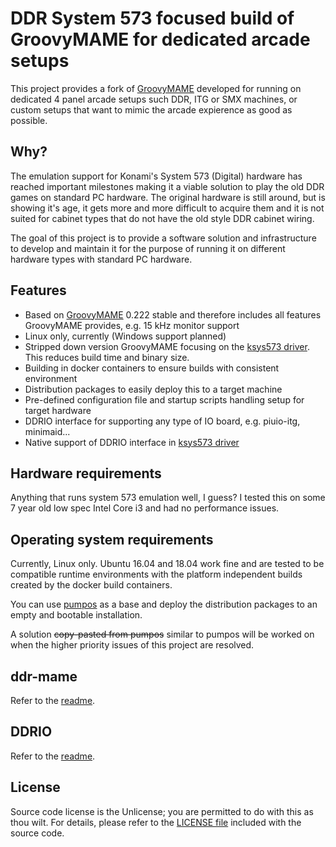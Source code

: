 # DDR System 573 focused build of GroovyMAME for dedicated arcade setups
This project provides a fork of [GroovyMAME](https://github.com/antonioginer/GroovyMAME) developed
for running on dedicated 4 panel arcade setups such DDR, ITG or SMX machines, or custom setups that
want to mimic the arcade expierence as good as possible.

## Why?
The emulation support for Konami's System 573 (Digital) hardware has reached important milestones
making it a viable solution to play the old DDR games on standard PC hardware. The original hardware
is still around, but is showing it's age, it gets more and more difficult to acquire them and it is
not suited for cabinet types that do not have the old style DDR cabinet wiring.

The goal of this project is to provide a software solution and infrastructure to develop and
maintain it for the purpose of running it on different hardware types with standard PC hardware.

## Features
* Based on [GroovyMAME](https://github.com/antonioginer/GroovyMAME) 0.222 stable and therefore
includes all features GroovyMAME provides, e.g. 15 kHz monitor support
* Linux only, currently (Windows support planned)
* Stripped down version GroovyMAME focusing on the 
[ksys573 driver](ddr-mame/GroovyMame/src/mame/drivers/ksys573.cpp). This reduces build time and
binary size.
* Building in docker containers to ensure builds with consistent environment
* Distribution packages to easily deploy this to a target machine
* Pre-defined configuration file and startup scripts handling setup for target hardware
* DDRIO interface for supporting any type of IO board, e.g. piuio-itg, minimaid...
* Native support of DDRIO interface in 
[ksys573 driver](ddr-mame/GroovyMame/src/mame/drivers/ksys573.cpp)

## Hardware requirements
Anything that runs system 573 emulation well, I guess? I tested this on some 7 year old low spec
Intel Core i3 and had no performance issues.

## Operating system requirements
Currently, Linux only. Ubuntu 16.04 and 18.04 work fine and are tested to be compatible runtime
environments with the platform independent builds created by the docker build containers.

You can use [pumpos](https://dev.s-ul.eu/hackitup/pumpos) as a base and deploy the distribution
packages to an empty and bootable installation.

A solution ~~copy-pasted from pumpos~~ similar to pumpos will be worked on when the higher priority
issues of this project are resolved.

## ddr-mame
Refer to the [readme](ddr-mame/README.md).

## DDRIO
Refer to the [readme](ddrio/README.md).

## License
Source code license is the Unlicense; you are permitted to do with this as thou wilt. For details,
please refer to the [LICENSE file](LICENSE) included with the source code.